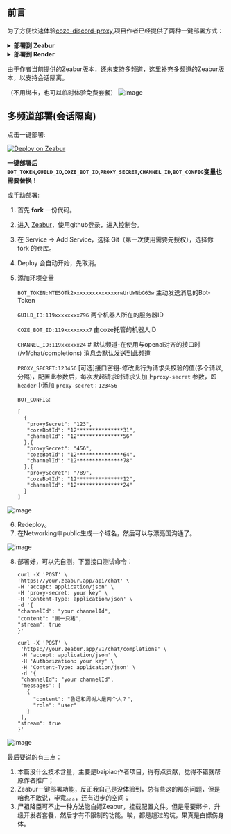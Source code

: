 ## 前言
为了方便快速体验[coze-discord-proxy](https://github.com/deanxv/coze-discord-proxy),项目作者已经提供了两种一键部署方式：

<details>
<summary><strong>部署到 Zeabur</strong></summary>
<div>

> Zeabur 的服务器在国外，自动解决了网络的问题，同时免费的额度也足够个人使用

点击一键部署:

[![Deploy on Zeabur](https://zeabur.com/button.svg)](https://zeabur.com/templates/GMU8C8?referralCode=deanxv)

**一键部署后 `BOT_TOKEN`,`GUILD_ID`,`COZE_BOT_ID`,`PROXY_SECRET`,`CHANNEL_ID`变量也需要替换！**

或手动部署:

1. 首先 **fork** 一份代码。
2. 进入 [Zeabur](https://zeabur.com?referralCode=deanxv)，使用github登录，进入控制台。
3. 在 Service -> Add Service，选择 Git（第一次使用需要先授权），选择你 fork 的仓库。
4. Deploy 会自动开始，先取消。
5. 添加环境变量

   `BOT_TOKEN:MTE5OTk2xxxxxxxxxxxxxxrwUrUWNbG63w`  主动发送消息的Bot-Token

   `GUILD_ID:119xxxxxxxx796`  两个机器人所在的服务器ID

   `COZE_BOT_ID:119xxxxxxxx7` 由coze托管的机器人ID

   `CHANNEL_ID:119xxxxxx24`  # 默认频道-在使用与openai对齐的接口时(/v1/chat/completions) 消息会默认发送到此频道

   `PROXY_SECRET:123456` [可选]接口密钥-修改此行为请求头校验的值(多个请以,分隔)，配置此参数后，每次发起请求时请求头加上`proxy-secret`
   参数，即`header`中添加 `proxy-secret：123456`

保存。

6. 选择 Redeploy。

</div>


</details>

<details>
<summary><strong>部署到 Render</strong></summary>
<div>

> Render 提供免费额度，绑卡后可以进一步提升额度

Render 可以直接部署 docker 镜像，不需要 fork 仓库：[Render](https://dashboard.render.com)

</div>
</details>

由于作者当前提供的Zeabur版本，还未支持多频道，这里补充多频道的Zeabur版本，以支持会话隔离。

（不用绑卡，也可以临时体验免费套餐）
![image](https://github.com/gordonchanfz/coze-discord-mul-image/assets/77518307/20718f61-6c0c-498f-8196-da3cd37da29b)

## 多频道部署(会话隔离)

点击一键部署:

[![Deploy on Zeabur](https://zeabur.com/button.svg)](https://zeabur.com/templates/KXBV2H?referralCode=gordonchanfz)

**一键部署后 `BOT_TOKEN`,`GUILD_ID`,`COZE_BOT_ID`,`PROXY_SECRET`,`CHANNEL_ID`,`BOT_CONFIG`变量也需要替换！**

或手动部署:

1. 首先 **fork** 一份代码。
2. 进入 [Zeabur](https://zeabur.com?referralCode=deanxv)，使用github登录，进入控制台。
3. 在 Service -> Add Service，选择 Git（第一次使用需要先授权），选择你 fork 的仓库。
4. Deploy 会自动开始，先取消。
5. 添加环境变量

   `BOT_TOKEN:MTE5OTk2xxxxxxxxxxxxxxrwUrUWNbG63w`  主动发送消息的Bot-Token

   `GUILD_ID:119xxxxxxxx796`  两个机器人所在的服务器ID

   `COZE_BOT_ID:119xxxxxxxx7` 由coze托管的机器人ID

   `CHANNEL_ID:119xxxxxx24`  # 默认频道-在使用与openai对齐的接口时(/v1/chat/completions) 消息会默认发送到此频道

   `PROXY_SECRET:123456` [可选]接口密钥-修改此行为请求头校验的值(多个请以,分隔)，配置此参数后，每次发起请求时请求头加上`proxy-secret`
   参数，即`header`中添加 `proxy-secret：123456`

   `BOT_CONFIG`:
   ``` 
   [
     {
      "proxySecret": "123",
      "cozeBotId": "12***************31", 
      "channelId": "12***************56"
     },{
      "proxySecret": "456",
      "cozeBotId": "12***************64",
      "channelId": "12***************78"
     },{
      "proxySecret": "789",
      "cozeBotId": "12***************12",
      "channelId": "12***************24"
     }
   ]
   ```


![image](https://github.com/gordonchanfz/coze-discord-mul-image/assets/77518307/8780f717-0b68-4df6-9532-37d5f4d51b6b)


6. Redeploy。
7. 在Networking中public生成一个域名，然后可以与漂亮国沟通了。

![image](https://github.com/gordonchanfz/coze-discord-mul-image/assets/77518307/24325e3f-a835-4ae3-a857-dc14e29339a2)

8. 部署好，可以先自测，下面接口测试命令：
   ```shell
   curl -X 'POST' \
   'https://your.zeabur.app/api/chat' \
   -H 'accept: application/json' \
   -H 'proxy-secret: your key' \
   -H 'Content-Type: application/json' \
   -d '{
   "channelId": "your channelId",
   "content": "画一只猪",
   "stream": true
   }'
   ```

   ```shell
   curl -X 'POST' \
    'https://your.zeabur.app/v1/chat/completions' \
    -H 'accept: application/json' \
    -H 'Authorization: your key' \
    -H 'Content-Type: application/json' \
    -d '{
    "channelId": "your channelId",
    "messages": [
      {
        "content": "鲁迅和周树人是两个人？",
        "role": "user"
      }
    ],
   "stream": true
   }'
   ```
![image](https://github.com/gordonchanfz/coze-discord-mul-image/assets/77518307/e1a4aea3-0834-4d40-a612-8ca41fd3a68b)

最后要说的有三点：
1. 本篇没什么技术含量，主要是baipiao作者项目，得有点贡献，觉得不错就帮原作者推广；
2. Zeabur一键部署功能，反正我自己是没体验到，总有些这的那的问题，但是咱也不敢说，毕竟。。。，还有进步的空间；
3. 尸祖降臣可不止一种方法能白嫖Zeabur，挂载配置文件。但是需要绑卡，升级开发者套餐，然后才有不限制的功能。唉，都是趟过的坑，果真是白嫖伤身体。


